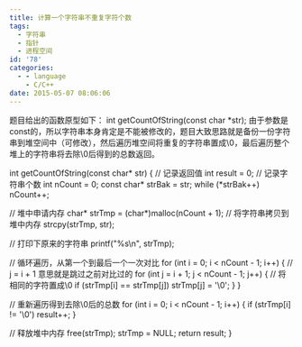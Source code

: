 ```yaml
---
title: 计算一个字符串不重复字符个数
tags:
  - 字符串
  - 指针
  - 进程空间
id: '78'
categories:
  - - language
    - C/C++
date: 2015-05-07 08:06:06
---
```


题目给出的函数原型如下： int getCountOfString(const char \*str); 由于参数是const的，所以字符串本身肯定是不能被修改的，题目大致思路就是备份一份字符串到堆空间中（可修改），然后遍历堆空间将重复的字符串置成\\0，最后遍历整个堆上的字符串将去除\\0后得到的总数返回。
<!-- more -->
int getCountOfString(const char\* str)
{
// 记录返回值
int result = 0;
// 记录字符串个数
int nCount = 0;
const char\* strBak = str;
while (\*strBak++) nCount++;

// 堆中申请内存
char\* strTmp = (char\*)malloc(nCount + 1);
// 将字符串拷贝到堆中内存
strcpy(strTmp, str);

// 打印下原来的字符串
printf("%s\\n", strTmp);

// 循环遍历，从第一个到最后一个一次对比
for (int i = 0; i < nCount - 1; i++)
{
// j = i + 1 意思就是跳过之前对比过的
for (int j = i + 1; j < nCount - 1; j++)
{
// 将相同的字符置成\\0
if (strTmp\[i\] == strTmp\[j\])
strTmp\[j\] = '\\0';
}
}

// 重新遍历得到去除\\0后的总数
for (int i = 0; i < nCount - 1; i++)
{
if (strTmp\[i\] != '\\0')
result++;
}

// 释放堆中内存
free(strTmp);
strTmp = NULL;
return result;
}